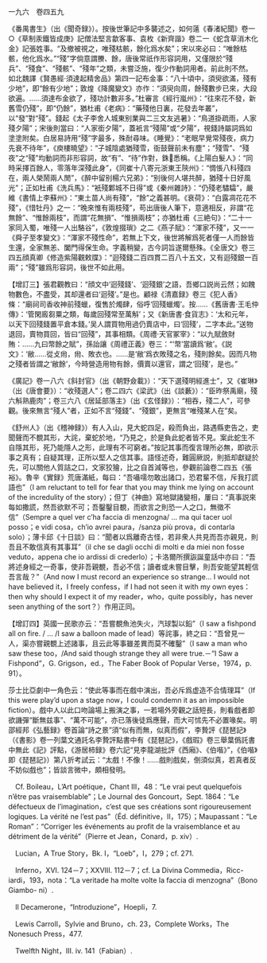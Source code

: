 一九六　卷四五九

《番禺書生》（出《聞奇録》）。按後世筆記中多襲述之，如何薳《春渚紀聞》卷一○《草制汞鐵皆成庚》記僧法堅言歙客事、袁枚《新齊諧》卷二一《蛇含草消木化金》記張姓事。“及撤被視之，唯殘枯骸，餘化爲水矣”；宋以來必曰：“唯餘枯骸，他化爲水。”“殘”字倘意謂賸、餘，唐後常祇作形容詞用，又僅限於“殘兵”、“殘食”、“殘骸”、“殘年”之類，未嘗泛施，復少作動詞用者。前此則不然。如北魏譯《賢愚經·須達起精舍品》第四一記布金事：“八十頃中，須臾欲滿，殘有少地”，即“餘有少地”；敦煌《降魔變文》亦作：“須臾向周，餘殘數步已來，大段欲遍。……須達布金欲了，殘功計數非多。”杜審言《經行嵐州》：“往來花不發，新舊雪仍殘”，即“仍餘”，猶杜甫《老病》：“藥殘他日裏，花發去年叢”，以“發”對“殘”。錢起《太子李舍人城東别業與二三文友逃暑》：“鳥道掛疏雨，人家殘夕陽”；宋後則當曰：“人家銜夕陽”，蓋衹言“殘陽”或“夕陽”，視錢詩屬詞爲如塗塗附矣。白居易詩用“殘”字最多，殊耐尋味。《睡覺》：“老眠早覺常殘夜，病力先衰不待年”，《庾樓曉望》：“子城陰處猶殘雪，衙鼓聲前未有塵”；“殘雪”、“殘夜”之“殘”均動詞而非形容詞，故“有”、“待”作對，銖𨨄悉稱。《上陽白髮人》：“同時采擇百餘人，零落年深殘此身”，《同崔十八寄元浙東王陝州》：“惆悵八科殘四在，兩人榮鬧兩人閒”，《醉中留别楊六兄弟》：“别後何人堪共醉，猶殘十日好風光”；正如杜甫《洗兵馬》：“衹殘鄴城不日得”或《秦州雜詩》：“仍殘老驌驦”，嚴維《書情上李蘇州》：“東土苗人尚有殘”，“餘”之義甚明。《衰荷》：“白露凋花花不殘”，《惜牡丹》之一：“晚來惟有兩枝殘”，苟出唐後人筆下，意適相反，非謂“花無餘”、“惟餘兩枝”，而謂“花無損”、“惟損兩枝”；亦猶杜甫《三絶句》：“二十一家同入蜀，唯殘一人出駱谷”，《敦煌掇瑣》之二《燕子賦》：“渾家不殘”，又一一《舜子至孝變文》：“渾家不殘性命”，若無上下文，後世將解爲死者僅一人而餘皆生還，全家無恙、闔門得保生命。字義稍變，古今詞旨遂爾懸殊。《全唐文》卷三四五顔真卿《修造紫陽觀敕牒》：“迴殘錢二百四貫二百八十五文，又有迴殘銀一百兩”；“殘”雖爲形容詞，後世不如此用。

【增訂三】張君觀教曰：“顔文中‘迴殘錢’、‘迴殘銀’之語，吾鄉口説尚云然；如餽物數色，不盡受，其却還者曰‘迴殘’。”是也。顧禄《清嘉録》卷三《犯人香》條：“廟祠司香收神前殘蠟，復售於燭肆，俗呼‘回殘蠟燭’。按……《舊唐書·王毛仲傳》：‘管閑廄芻粟之類，每歲回殘常至萬斛’；又《新唐書·食貨志》：‘太和元年，以天下回殘錢置平倉本錢。’吴人謂買物用過仍賣店中，曰‘回殘’，二字本此。”送物退回，賣物買回，皆曰“回殘”，其事相類。《周禮·天官冢宰》：“以九賦斂財賄：……九曰幣餘之賦”，孫詒讓《周禮正義》卷三：“‘幣’當讀爲‘敝’。《説文》：‘敝……從攴㡀，㡀、敗衣也。……是‘敝’爲衣敗殘之名，殘則餘矣。因而凡物之殘者皆謂之‘敝餘’，今時營造用物有餘，價賣以還官，謂之‘回殘’，是也。”

《廣記》卷一八六《斜封官》（出《朝野僉載》）：“天下選殘明經進士”，又《崔琳》（出《唐會要》）：“收殘選人”；卷二四六《梁武》（出《談藪》）：“臣昨祭禹廟，殘六斛熟鹿肉”；卷三六八《居延部落主》（出《玄怪録》）：“相吞，殘二人”，可參觀。後來無言“殘人”者，正如不言“殘錢”、“殘銀”，更無言“唯殘某人在”矣。

《舒州人》（出《稽神録》）有人入山，見大蛇四足，殺而負出，路遇縣吏告之，吏聞聲而不覩其形，大詫，棄蛇於地，“乃見之，於是負此蛇者皆不見。案此蛇生不自隱其形，死乃能隱人之形，此理有不可窮者。”按記其事而復言理所必無，即欲示事之真有；自疑其理，正所以堅人之信其事。語怪述奇，難圓厥説，則抵却獻疑於先，可以關他人質詰之口，文家狡獪，比之自首減等也，參觀前論卷二四五《張裕》。魯辛《實録》荒唐滿紙，每曰：“吾囁嚅勿敢出諸口，恐君輩不信，斥我打謊語也”（I am reluctant to tell for fear that you may think me lying on account of the incredulity of the story）；但丁《神曲》寫地獄諸變相，屢曰：“真事説來每如撒謊，然吾欲默不可；吾鑿鑿目覩，而欲言之則恐一人之口，無徵不信”（Sempre a quel ver c’ha faccia di menzogna/ ... ma qui tacer uol posso；e vidi cosa，ch’io avrei paura，/sanza più prova，di contarla solo）；薄卡邱《十日談》曰：“聞者以爲離奇古怪，若非衆人共見而吾亦親見，則吾且不敢信真有其事耳”（il che se dagli occhi di molti e da miei non fosse veduto，appena che io ardissi di crederlo）；卡洛爾所撰詼誕童話中亦曰：“吾將述身經之一奇事，使非吾親覩，吾必不信；讀者或未嘗目擊，則吾安能望其輕信吾言哉？”（And now I must record an experience so strange... I would not have believed it，I freely confess，if I had not seen it with my own eyes：then why should I expect it of my reader，who，quite possibly，has never seen anything of the sort？）作用正同。

【增訂四】英國一民歌亦云：“吾嘗覩魚池失火，汽球製以鉛”（I saw a fishpond all on fire. / ... /I saw a balloon made of lead）等詫事，終之曰：“吾曾見一人，渠亦嘗親覩上述諸事，且云此等事雖差異而莫不確鑿”（I saw a man who saw these too，/And said though strange they all were true.－“I Saw a Fishpond”，G. Grigson，ed.，The Faber Book of Popular Verse，1974，p. 91）。

莎士比亞劇中一角色云：“使此等事而在戲中演出，吾必斥爲虚造不合情理耳”（If this were play’d upon a stage now，I could condemn it as an impossible fiction）。戲中人以此口吻論場上搬演之事，一若場外旁觀之話短長，則看戲者即欲譏彈“斷無兹事”、“萬不可能”，亦已落後徒爲應聲，而大可怵先不必置喙矣。明邵經邦《弘藝録》卷首論“詩之景”須“似有而無，似真而假”，李贄評《琵琶記》（《書影》卷一列葉文通託名李贄評點書中有《琵琶記》，《戲瑕》卷三舉葉僞託書中無此《記》評點，《游居柿録》卷六記“見李龍湖批評《西廂》、《伯喈》”，《伯喈》即《琵琶記》）第八折考試云：“太戲！不像！……戲則戲矣，倒須似真，若真者反不妨似戲也”；皆談言微中，頗相發明。











　Cf. Boileau，L’Art poétique，Chant III，48：“Le vrai peut quelquefois n’être pas vraisemblable”；Le Journal des Goncourt，Sept. 1864：“Le défectueux de l’imagination，c’est que ses créations sont rigoureusement logiques. La vérité ne l’est pas”（Éd. définitive，II，175）；Maupassant：“Le Roman”：“Corriger les événements au profit de la vraisemblance et au détriment de la vérité”（Pierre et Jean，Conard，p. xiv）.

　Lucian，A True Story，Bk. I，“Loeb”，I，279；cf. 271.

　Inferno，XVI. 124－7；XXVIII. 112－7；cf. La Divina Commedia，Ricc-
iardi，193，nota：“La veritade ha molte volte la faccia di menzogna”（Bono Giambo-
ni）.

　Il Decamerone，“Introduzione”，Hoepli，7.

　Lewis Carroll，Sylvie and Bruno，ch. 23，Complete Works，The Nonesuch Press，477.

　Twelfth Night，III. iv. 141（Fabian）.